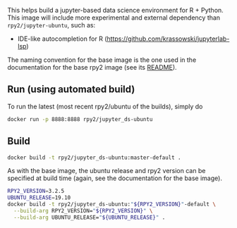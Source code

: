 This helps build a jupyter-based data science environment for R + Python.
This image will include more experimental and external dependency than
`rpy2/jupyter-ubuntu`, such as:

- IDE-like autocompletion for R (https://github.com/krassowski/jupyterlab-lsp)

The naming convention for the base image is the one used in the documentation for the
base rpy2 image (see its [README](../base/README.md)).

## Run (using automated build)

To run the latest (most recent rpy2/ubuntu of the builds), simply do

```bash
docker run -p 8888:8888 rpy2/jupyter_ds-ubuntu
```

## Build

```bash
docker build -t rpy2/jupyter_ds-ubuntu:master-default .
```

As with the base image, the ubuntu release and rpy2 version can be specified at
build time (again, see the documentation for the base image).

```bash
RPY2_VERSION=3.2.5
UBUNTU_RELEASE=19.10
docker build -t rpy2/jupyter_ds-ubuntu:"${RPY2_VERSION}"-default \
  --build-arg RPY2_VERSION="${RPY2_VERSION}" \
  --build-arg UBUNTU_RELEASE="${UBUNTU_RELEASE}" .
```
